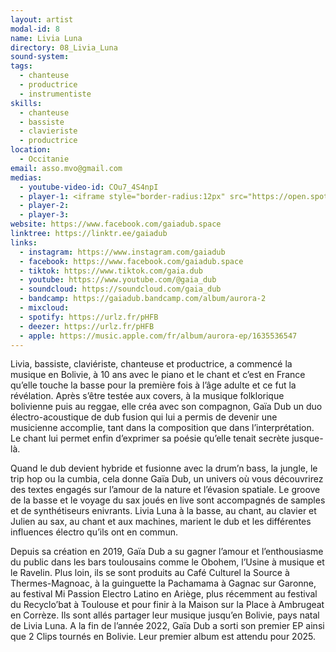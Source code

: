```yaml
---
layout: artist
modal-id: 8
name: Livia Luna
directory: 08_Livia_Luna
sound-system: 
tags: 
  - chanteuse
  - productrice
  - instrumentiste
skills: 
  - chanteuse
  - bassiste
  - clavieriste
  - productrice
location:
  - Occitanie
email: asso.mvo@gmail.com 
medias:
  - youtube-video-id: COu7_4S4npI
  - player-1: <iframe style="border-radius:12px" src="https://open.spotify.com/embed/album/6u36e9JJAlRhOrVtd5xCGA?utm_source=generator" width="100%" height="352" frameBorder="0" allowfullscreen="" allow="autoplay; clipboard-write; encrypted-media; fullscreen; picture-in-picture" loading="lazy"></iframe>
  - player-2: 
  - player-3: 
website: https://www.facebook.com/gaiadub.space
linktree: https://linktr.ee/gaiadub
links:
  - instagram: https://www.instagram.com/gaiadub
  - facebook: https://www.facebook.com/gaiadub.space
  - tiktok: https://www.tiktok.com/gaia.dub
  - youtube: https://www.youtube.com/@gaia_dub
  - soundcloud: https://soundcloud.com/gaia_dub
  - bandcamp: https://gaiadub.bandcamp.com/album/aurora-2
  - mixcloud: 
  - spotify: https://urlz.fr/pHFB
  - deezer: https://urlz.fr/pHFB
  - apple: https://music.apple.com/fr/album/aurora-ep/1635536547
---
```


Livia, bassiste, claviériste, chanteuse et productrice, a commencé la musique en Bolivie, à 10 ans avec le piano et le chant et c’est en France qu’elle touche la basse pour la première fois à l’âge adulte et ce fut la révélation. Après s’être testée aux covers, à la musique folklorique bolivienne puis au reggae, elle créa avec son compagnon, Gaïa Dub un duo électro-acoustique de dub fusion qui lui a permis de devenir une musicienne accomplie, tant dans la composition que dans l’interprétation. Le chant lui permet enfin d’exprimer sa poésie qu’elle tenait secrète jusque-là.

Quand le dub devient hybride et fusionne avec la drum’n bass, la jungle, le trip hop ou la cumbia, cela donne Gaïa Dub, un univers où vous découvrirez des textes engagés sur l’amour de la nature et l’évasion spatiale. Le groove de la basse et le voyage du sax joués en live sont accompagnés de samples et de synthétiseurs enivrants. Livia Luna à la basse, au chant, au clavier et Julien au sax, au chant et aux machines, marient le dub et les différentes influences électro qu’ils ont en commun.

Depuis sa création en 2019, Gaïa Dub a su gagner l’amour et l’enthousiasme du public dans les bars toulousains comme le Obohem, l’Usine à musique et le Ravelin. Plus loin, ils se sont produits au Café Culturel la Source à Thermes-Magnoac, à la guinguette la Pachamama à Gagnac sur Garonne, au festival Mi Passion Electro Latino en Ariège, plus récemment au festival du Recyclo’bat à Toulouse et pour finir à la Maison sur la Place à Ambrugeat en Corrèze. Ils sont allés partager leur musique jusqu’en Bolivie, pays natal de Livia Luna. A la fin de l’année 2022, Gaïa Dub a sorti son premier EP ainsi que 2 Clips tournés en Bolivie. Leur premier album est attendu pour 2025.
